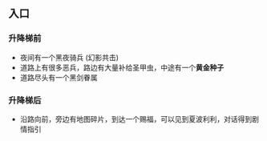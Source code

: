 ## 入口
### 升降梯前
- 夜间有一个黑夜骑兵 (幻影共击)
- 道路上有很多恶兵，路边有大量补给圣甲虫，中途有一个**黄金种子**
- 道路尽头有一个黑剑眷属

### 升降梯后
- 沿路向前，旁边有地图碎片，到达一个赐福，可以见到夏波利利，对话得到剧情指引
